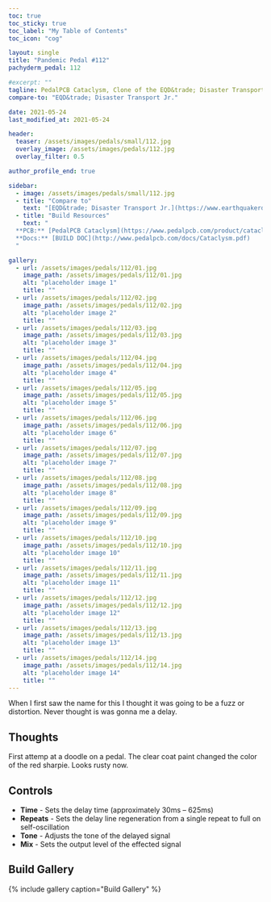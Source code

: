 ```yaml
---
toc: true
toc_sticky: true
toc_label: "My Table of Contents"
toc_icon: "cog"

layout: single
title: "Pandemic Pedal #112"
pachyderm_pedal: 112

#excerpt: ""
tagline: PedalPCB Cataclysm, Clone of the EQD&trade; Disaster Transport Jr.<br>"Failure is not a single, cataclysmic event... Instead, failure is a few errors in judgement repeated every day" - Jim Rohn
compare-to: "EQD&trade; Disaster Transport Jr."

date: 2021-05-24
last_modified_at: 2021-05-24

header:
  teaser: /assets/images/pedals/small/112.jpg
  overlay_image: /assets/images/pedals/112.jpg
  overlay_filter: 0.5

author_profile_end: true

sidebar:
  - image: /assets/images/pedals/small/112.jpg
  - title: "Compare to"
    text: "[EQD&trade; Disaster Transport Jr.](https://www.earthquakerdevices.com/disaster-transport-jr)"
  - title: "Build Resources"
    text: "
  **PCB:** [PedalPCB Cataclysm](https://www.pedalpcb.com/product/cataclysm/)<br>
  **Docs:** [BUILD DOC](http://www.pedalpcb.com/docs/Cataclysm.pdf)
  "

gallery:
  - url: /assets/images/pedals/112/01.jpg
    image_path: /assets/images/pedals/112/01.jpg
    alt: "placeholder image 1"
    title: ""
  - url: /assets/images/pedals/112/02.jpg
    image_path: /assets/images/pedals/112/02.jpg
    alt: "placeholder image 2"
    title: ""
  - url: /assets/images/pedals/112/03.jpg
    image_path: /assets/images/pedals/112/03.jpg
    alt: "placeholder image 3"
    title: ""
  - url: /assets/images/pedals/112/04.jpg
    image_path: /assets/images/pedals/112/04.jpg
    alt: "placeholder image 4"
    title: ""
  - url: /assets/images/pedals/112/05.jpg
    image_path: /assets/images/pedals/112/05.jpg
    alt: "placeholder image 5"
    title: ""
  - url: /assets/images/pedals/112/06.jpg
    image_path: /assets/images/pedals/112/06.jpg
    alt: "placeholder image 6"
    title: ""
  - url: /assets/images/pedals/112/07.jpg
    image_path: /assets/images/pedals/112/07.jpg
    alt: "placeholder image 7"
    title: ""
  - url: /assets/images/pedals/112/08.jpg
    image_path: /assets/images/pedals/112/08.jpg
    alt: "placeholder image 8"
    title: ""
  - url: /assets/images/pedals/112/09.jpg
    image_path: /assets/images/pedals/112/09.jpg
    alt: "placeholder image 9"
    title: ""
  - url: /assets/images/pedals/112/10.jpg
    image_path: /assets/images/pedals/112/10.jpg
    alt: "placeholder image 10"
    title: ""
  - url: /assets/images/pedals/112/11.jpg
    image_path: /assets/images/pedals/112/11.jpg
    alt: "placeholder image 11"
    title: ""
  - url: /assets/images/pedals/112/12.jpg
    image_path: /assets/images/pedals/112/12.jpg
    alt: "placeholder image 12"
    title: ""
  - url: /assets/images/pedals/112/13.jpg
    image_path: /assets/images/pedals/112/13.jpg
    alt: "placeholder image 13"
    title: ""
  - url: /assets/images/pedals/112/14.jpg
    image_path: /assets/images/pedals/112/14.jpg
    alt: "placeholder image 14"
    title: ""
---
```


When I first saw the name for this I thought it was going to be a fuzz or distortion. Never thought is was gonna me a delay.

## Thoughts

First attemp at a doodle on a pedal. The clear coat paint changed the color of the red sharpie. Looks rusty now.

## Controls

* **Time** - Sets the delay time (approximately 30ms – 625ms)
* **Repeats** - Sets the delay line regeneration from a single repeat to full on self-oscillation
* **Tone** - Adjusts the tone of the delayed signal
* **Mix** - Sets the output level of the effected signal

## Build Gallery

{% include gallery caption="Build Gallery" %}